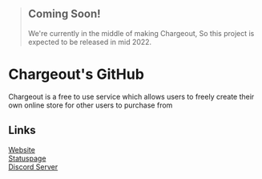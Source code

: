 > ## Coming Soon!
> We're currently in the middle of making Chargeout, So this project is expected to be released in mid 2022.

# Chargeout's GitHub
Chargeout is a free to use service which allows users to freely create their own online store for other users to purchase from

## Links
[Website](https://chargeout.io)
<br>[Statuspage](https://status.chargeout.io)
<br>[Discord Server](https://chrge.link/discord)
